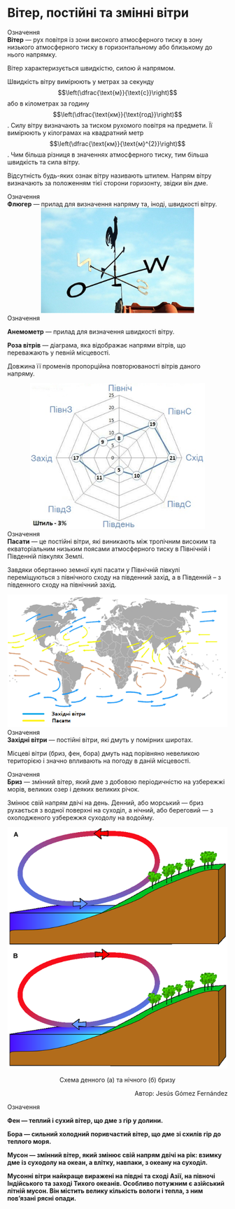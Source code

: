 Вiтер, постiйнi та змiннi вiтри
===============================

<div class="eoz-wrap">
<span class="eoz">Означення</span>
<div class="eoz-text">
<b>Вiтер</b> — рух повiтря iз зони високого атмосферного тиску в зону низького атмосферного тиску в горизонтальному або близькому до нього напрямку.
</div>
</div>

Вітер характеризується <span class="p1">швидкістю</span>, <span class="p1">силою</span> й <span class="p1">напрямом</span>.

Швидкість вітру вимірюють у метрах за секунду $$\left(\dfrac{\text{м}}{\text{с}}\right)$$ або в кілометрах за годину $$\left(\dfrac{\text{км}}{\text{год}}\right)$$. Силу вітру визначають за тиском рухомого повітря на предмети. Її вимірюють у кілограмах на квадратний метр $$\left(\dfrac{\text{км}}{\text{м}^{2}}\right)$$. Чим більша різниця в значеннях атмосферного тиску, тим більша швидкість та сила вітру.

Відсутність будь-яких ознак вітру називають штилем. Напрям вітру визначають за положенням тієї сторони горизонту, звідки він дме.

<div class="eoz-wrap">
<span class="eoz">Означення</span>
<div class="eoz-text">
<b>Флюгер</b> — прилад для визначення напряму та, iнодi, швидкостi вiтру.
</div>
</div>

<div align="center">
<img src="4.png" width="350">
</div>

<div class="eoz-wrap">
<span class="eoz">Означення</span>
<div class="eoz-text">
<p><b>Анемометр</b> — прилад для визначення швидкостi вiтру.</p>
<b>Роза вiтрiв</b> — дiаграма, яка вiдображає напрями вiтрiв, що переважають у певнiй мiсцевостi.
</div>
</div>

Довжина її променів пропорційна повторюваності вітрів даного напряму.

<div align="center">
<img src="5.png" width="400">
</div>


<div class="eoz-wrap">
<span class="eoz">Означення</span>
<div class="eoz-text">
<b>Пасати</b> — це постiйнi вiтри, якi виникають мiж тропiчним високим та екваторiальним низьким поясами атмосферного тиску в Пiвнiчнiй i Пiвденнiй пiвкулях Землi.
</div>
</div>

Завдяки обертанню земної кулі пасати у Північній півкулі переміщуються з північного сходу на південний захід, а в Південній – з південного сходу на північний захід.

<div align="center">
<img src="6.png">
</div>


<div class="eoz-wrap">
<span class="eoz">Означення</span>
<div class="eoz-text">
<b>Захiднi вiтри</b> — постiйнi вiтри, якi дмуть у помiрних широтах.
</div>
</div>

Місцеві вітри (бриз, фен, бора) дмуть над порівняно невеликою територією і значно впливають на погоду в даній місцевості.

<div class="eoz-wrap">
<span class="eoz">Означення</span>
<div class="eoz-text">
<b>Бриз</b> — змiнний вiтер, який дме з добовою перiодичнiстю на узбережжi морiв, великих озер i деяких великих рiчок.
</div>
</div>

Змінює свій напрям двічі на день. Денний, або морський — бриз рухається з водної поверхні на суходіл, а нічний, або береговий — з охолодженого узбережжя суходолу на водойму.

<div align="center">
<img src="7.png">
<p>Схема денного (а) та нічного (б) бризу</p>
<p align="right">Автор: <span class="p1">Jesús Gómez Fernández</span></p>
</div>


<div class="eoz-wrap">
<span class="eoz">Означення</span>
<div class="eoz-text">
<p><b>Фен — теплий i сухий вiтер, що дме з гiр у долини.</p>

<p><b>Бора</b> — сильний холодний поривчастий вiтер, що дме зi схилiв гiр до теплого моря.</p>
<b>Мусон</b> — змiнний вiтер, який змiнює свiй напрям двiчi на рiк: взимку дме iз суходолу на океан, а влiтку, навпаки, з океану на суходiл.
</div>
</div>

Мусонні вітри найкраще виражені на півдні та сході Азії, на півночі Індійського та заході Тихого океанів. Особливо потужним є азійський літній мусон. Він містить велику кількість вологи і тепла, з ним пов’язані рясні опади.
